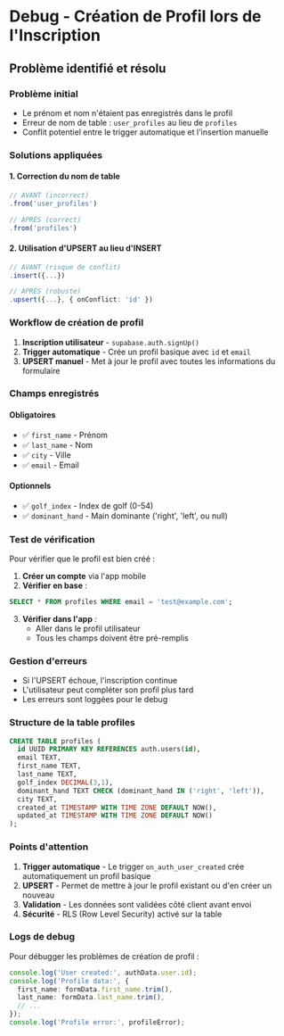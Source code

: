 # Debug - Création de Profil lors de l'Inscription

## Problème identifié et résolu

### Problème initial
- Le prénom et nom n'étaient pas enregistrés dans le profil
- Erreur de nom de table : `user_profiles` au lieu de `profiles`
- Conflit potentiel entre le trigger automatique et l'insertion manuelle

### Solutions appliquées

#### 1. Correction du nom de table
```typescript
// AVANT (incorrect)
.from('user_profiles')

// APRÈS (correct)
.from('profiles')
```

#### 2. Utilisation d'UPSERT au lieu d'INSERT
```typescript
// AVANT (risque de conflit)
.insert({...})

// APRÈS (robuste)
.upsert({...}, { onConflict: 'id' })
```

### Workflow de création de profil

1. **Inscription utilisateur** - `supabase.auth.signUp()`
2. **Trigger automatique** - Crée un profil basique avec `id` et `email`
3. **UPSERT manuel** - Met à jour le profil avec toutes les informations du formulaire

### Champs enregistrés

#### Obligatoires
- ✅ `first_name` - Prénom
- ✅ `last_name` - Nom
- ✅ `city` - Ville
- ✅ `email` - Email

#### Optionnels
- ✅ `golf_index` - Index de golf (0-54)
- ✅ `dominant_hand` - Main dominante ('right', 'left', ou null)

### Test de vérification

Pour vérifier que le profil est bien créé :

1. **Créer un compte** via l'app mobile
2. **Vérifier en base** :
```sql
SELECT * FROM profiles WHERE email = 'test@example.com';
```

3. **Vérifier dans l'app** :
   - Aller dans le profil utilisateur
   - Tous les champs doivent être pré-remplis

### Gestion d'erreurs

- Si l'UPSERT échoue, l'inscription continue
- L'utilisateur peut compléter son profil plus tard
- Les erreurs sont loggées pour le debug

### Structure de la table profiles

```sql
CREATE TABLE profiles (
  id UUID PRIMARY KEY REFERENCES auth.users(id),
  email TEXT,
  first_name TEXT,
  last_name TEXT,
  golf_index DECIMAL(3,1),
  dominant_hand TEXT CHECK (dominant_hand IN ('right', 'left')),
  city TEXT,
  created_at TIMESTAMP WITH TIME ZONE DEFAULT NOW(),
  updated_at TIMESTAMP WITH TIME ZONE DEFAULT NOW()
);
```

### Points d'attention

1. **Trigger automatique** - Le trigger `on_auth_user_created` crée automatiquement un profil basique
2. **UPSERT** - Permet de mettre à jour le profil existant ou d'en créer un nouveau
3. **Validation** - Les données sont validées côté client avant envoi
4. **Sécurité** - RLS (Row Level Security) activé sur la table

### Logs de debug

Pour débugger les problèmes de création de profil :

```typescript
console.log('User created:', authData.user.id);
console.log('Profile data:', {
  first_name: formData.first_name.trim(),
  last_name: formData.last_name.trim(),
  // ...
});
console.log('Profile error:', profileError);
```